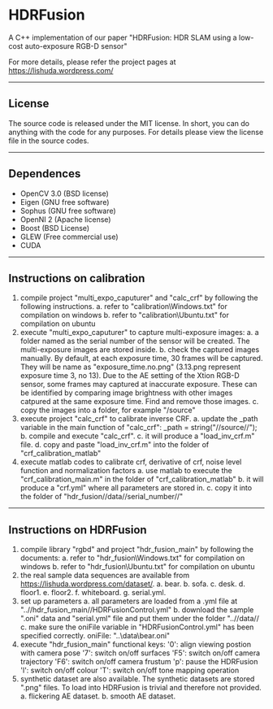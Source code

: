 # HDRFusion
A C++ implementation of our paper "HDRFusion: HDR SLAM using a low-cost auto-exposure RGB-D sensor"

For more details, please refer the project pages at https://lishuda.wordpress.com/

-------------------------------------------------------------------------------

## License

The source code is released under the MIT license. In short, you can do 
anything with the code for any purposes. For details please view the license file 
in the source codes.

-------------------------------------------------------------------------------

## Dependences

- OpenCV 3.0 (BSD license)
- Eigen (GNU free software)
- Sophus (GNU free software) 
- OpenNI 2 (Apache license)
- Boost (BSD License)
- GLEW (Free commercial use)
- CUDA

-------------------------------------------------------------------------------

## Instructions on calibration

1. compile project "multi_expo_caputurer" and "calc_crf" by following the following instructions.
	a. refer to "calibration\Windows.txt" for compilation on windows
	b. refer to "calibration\Ubuntu.txt" for compilation on ubuntu
2. execute "multi_expo_caputurer" to capture multi-exposure images: 
	a. a folder named as the serial number of the sensor will be created. The multi-exposure images are stored inside. 
	b. check the captured images manually. By default, at each exposure time, 30 frames will be captured. They will be name as "exposure_time.no.png" (3.13.png represent exposure time 3, no 13). Due to the AE setting of the Xtion RGB-D sensor, some frames may captured at inaccurate exposure. These can be identified by comparing image brightness with other images catpured at the same exposure time. Find and remove those images.
	c. copy the images into a folder, for example "/source"
3. execute project "calc_crf" to calibrate inverse CRF.
	a. update the _path variable in the main function of "calc_crf":
		_path = string("//source//");
	b. compile and execute "calc_crf".
	c. it will produce a "load_inv_crf.m" file. 
	d. copy and paste "load_inv_crf.m" into the folder of "crf_calibration_matlab"
4. execute matlab codes to calibrate crf, derivative of crf, noise level function and normalization factors
	a. use matlab to execute the "crf_calibration_main.m" in the folder of "crf_calibration_matlab"
	b. it will produce a "crf.yml" where all parameters are stored in. 
	c. copy it into the folder of "hdr_fusion//data//serial_number//"
	
-------------------------------------------------------------------------------
	
## Instructions on HDRFusion

1. compile library "rgbd" and project "hdr_fusion_main" by following the documents:
	a. refer to "hdr_fusion\Windows.txt" for compilation on windows
	b. refer to "hdr_fusion\Ubuntu.txt" for compilation on ubuntu
2. the real sample data sequences are available from https://lishuda.wordpress.com/dataset/.
	a. bear.
	b. sofa.
	c. desk.
	d. floor1.
    e. floor2.
	f. whiteboard.
	g. serial.yml.
3. set up parameters 
	a. all parameters are loaded from a .yml file at "..//hdr_fusion_main//HDRFusionControl.yml"
	b. download the sample ".oni" data and "serial.yml" file and put them under the folder "..//data//
	c. make sure the oniFile variable in "HDRFusionControl.yml" has been specified correctly.
		oniFile:  "..\\data\\bear.oni" 
4. execute "hdr_fusion_main"
	functional keys: 
	'0': align viewing postion with camera pose 
	'7': switch on/off surfaces
	'F5': switch on/off camera trajectory
	'F6': switch on/off camera frustum
	'p': pause the HDRFusion
	'l': switch on/off colour
	'T': switch on/off tone mapping operation
5. synthetic dataset are also available. The synthetic datasets are stored ".png" files. To load into HDRFusion is trivial and therefore not provided.
	a. flickering AE dataset.
	b. smooth AE dataset.